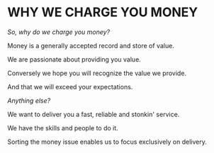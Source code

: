 WHY WE CHARGE YOU MONEY
=======================

_So, why do we charge you money?_

Money is a generally accepted record and store of value.  

We are passionate about providing you value.

Conversely we hope you will recognize the value we provide.

And that we will exceed your expectations.

_Anything else?_

We want to deliver you a fast, reliable and stonkin' service.

We have the skills and people to do it.

Sorting the money issue enables us to focus exclusively on delivery.
